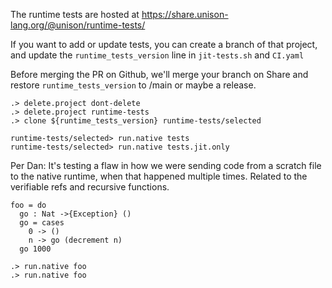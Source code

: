 The runtime tests are hosted at https://share.unison-lang.org/@unison/runtime-tests/

If you want to add or update tests, you can create a branch of that project, and update the `runtime_tests_version` line in `jit-tests.sh` and `CI.yaml`

Before merging the PR on Github, we'll merge your branch on Share and restore `runtime_tests_version` to /main or maybe a release.

```ucm:hide:error
.> delete.project dont-delete
.> delete.project runtime-tests
.> clone ${runtime_tests_version} runtime-tests/selected
```

```ucm
runtime-tests/selected> run.native tests
runtime-tests/selected> run.native tests.jit.only
```

Per Dan:
It's testing a flaw in how we were sending code from a scratch file to the native runtime, when that happened multiple times.
Related to the verifiable refs and recursive functions.
```unison
foo = do
  go : Nat ->{Exception} ()
  go = cases
    0 -> ()
    n -> go (decrement n)
  go 1000
```

```ucm
.> run.native foo
.> run.native foo
```
